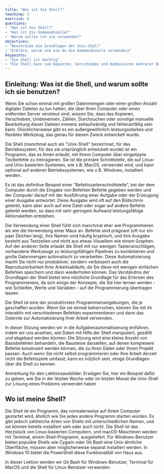 ```yaml
---
title: "Was ist die Shell?"
teaching: 5
exercise: 0
questions:
- "Was ist die Shell?"
- "Was ist die Kommandozeile?"
- "Warum sollte ich sie verwenden?"
objectives:
- "Beschreibe die Grundlagen der Unix-Shell"
- "Erkläre, warum und wie du die Kommandozeile verwendest"
keypoints:
- "Die Shell ist mächtig"
- "Die Shell kann zum Kopieren, Verschieben und Kombinieren mehrerer Dateien verwendet werden"
---
```


## Einleitung: Was ist die Shell, und warum sollte ich sie benutzen?
Wenn Sie schon einmal mit großen Datenmengen oder einer großen Anzahl digitaler Dateien zu tun hatten, die über Ihren Computer oder einen entfernten Server verstreut sind, wissen Sie, dass das Kopieren, Verschieben, Umbenennen, Zählen, Durchsuchen oder sonstige manuelle Bearbeitung dieser Dateien immens zeitaufwändig und fehleranfällig sein kann. Glücklicherweise gibt es ein außergewöhnlich leistungsstarkes und flexibles Werkzeug, das genau für diesen Zweck entwickelt wurde.

Die Shell (manchmal auch als "Unix-Shell" bezeichnet, für das Betriebssystem, für das sie ursprünglich entwickelt wurde) ist ein Programm, das es Ihnen erlaubt, mit Ihrem Computer über eingetippte Textbefehle zu interagieren. Sie ist die primäre Schnittstelle, die auf Linux- und Unix-basierten Systemen, wie z.B. MacOS, verwendet wird, und kann optional auf anderen Betriebssystemen, wie z.B. Windows, installiert werden.

Es ist das definitive Beispiel einer "Befehlszeilenschnittstelle", bei der dem Computer durch die Eingabe von Befehlen Befehle gegeben werden und der Computer darauf mit der Ausführung einer Aufgabe oder der Erzeugung einer Ausgabe antwortet. Diese Ausgabe wird oft auf den Bildschirm gelenkt, kann aber auch auf eine Datei oder sogar auf andere Befehle gelenkt werden, so dass mit sehr geringem Aufwand leistungsfähige Aktionsketten entstehen.

Die Verwendung einer Shell fühlt sich manchmal eher wie Programmieren als wie die Verwendung einer Maus an. Befehle sind prägnant (oft nur ein paar Zeichen lang), ihre Namen sind häufig kryptisch, und ihre Ausgabe besteht aus Textzeilen und nicht aus etwas Visuellem wie einem Graphen. Auf der anderen Seite erlaubt die Shell mit nur wenigen Tastenanschlägen, vorhandene Werkzeuge zu leistungsfähigen Pipelines zu kombinieren und große Datenmengen automatisch zu verarbeiten. Diese Automatisierung macht Sie nicht nur produktiver, sondern verbessert auch die Reproduzierbarkeit Ihrer Arbeitsabläufe, da Sie diese mit wenigen einfachen Befehlen speichern und dann wiederholen können. Das Verständnis der Grundlagen der Shell bietet eine nützliche Grundlage für das Erlernen des Programmierens, da sich einige der Konzepte, die Sie hier lernen werden - wie Schleifen, Werte und Variablen - auf die Programmierung übertragen lassen.

Die Shell ist eine der produktivsten Programmierumgebungen, die je geschaffen wurden. Wenn Sie sie einmal beherrschen, können Sie mit ihr interaktiv mit verschiedenen Befehlen experimentieren und dann das Gelernte zur Automatisierung Ihrer Arbeit verwenden.

In dieser Sitzung werden wir in die Aufgabenautomatisierung einführen, indem wir uns ansehen, wie Daten mit Hilfe der Shell manipuliert, gezählt und abgebaut werden können. Die Sitzung wird eine kleine Anzahl von Basisbefehlen behandeln, die Bausteine darstellen, auf denen komplexere Befehle konstruiert werden können, die zu Ihren Daten oder Ihrem Projekt passen. Auch wenn Sie nicht selbst programmieren oder Ihre Arbeit derzeit nicht die Befehlszeile umfasst, kann es nützlich sein, einige Grundlagen über die Shell zu kennen.

Anmerkung für den Lektionsausbilder: Erwägen Sie, hier ein Beispiel dafür zu geben, wie Sie in der letzten Woche oder im letzten Monat die Unix-Shell zur Lösung eines Problems verwendet haben

## Wo ist meine Shell?
Die Shell ist ein Programm, das normalerweise auf Ihrem Computer gestartet wird, ähnlich wie Sie jedes andere Programm starten würden. Es gibt jedoch zahlreiche Arten von Shells mit unterschiedlichen Namen, und sie können bereits installiert sein oder auch nicht. Die Shell ist das Herzstück von Linux-basierten Computern, und macOS-Maschinen werden mit Terminal, einem Shell-Programm, ausgeliefert. Für Windows-Benutzer bieten populäre Shells wie Cygwin oder Git Bash eine Unix-ähnliche Oberfläche, müssen aber möglicherweise separat installiert werden. In Windows 10 bietet die PowerShell diese Funktionalität von Haus aus.

In dieser Lektion werden wir Git Bash für Windows-Benutzer, Terminal für MacOS und die Shell für Linux-Benutzer verwenden.

